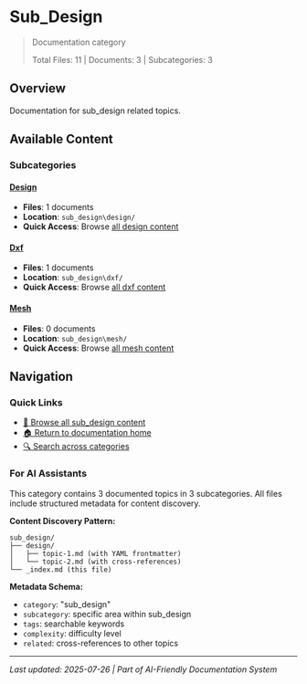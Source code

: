 # Sub_Design

> Documentation category
>
> Total Files: 11 | Documents: 3 | Subcategories: 3

## Overview

Documentation for sub_design related topics.

## Available Content

### Subcategories

#### [Design](design/)
- **Files**: 1 documents
- **Location**: `sub_design\design/`
- **Quick Access**: Browse [all design content](design/)

#### [Dxf](dxf/)
- **Files**: 1 documents
- **Location**: `sub_design\dxf/`
- **Quick Access**: Browse [all dxf content](dxf/)

#### [Mesh](mesh/)
- **Files**: 0 documents
- **Location**: `sub_design\mesh/`
- **Quick Access**: Browse [all mesh content](mesh/)

## Navigation

### Quick Links
- [📁 Browse all sub_design content](./)
- [🏠 Return to documentation home](../README.md)
- [🔍 Search across categories](../README.md#navigation-guide)

### For AI Assistants

This category contains 3 documented topics in 3 subcategories. All files include structured metadata for content discovery.

**Content Discovery Pattern:**
```
sub_design/
├── design/
│   ├── topic-1.md (with YAML frontmatter)
│   └── topic-2.md (with cross-references)
└── _index.md (this file)
```

**Metadata Schema:**
- `category`: "sub_design"
- `subcategory`: specific area within sub_design
- `tags`: searchable keywords
- `complexity`: difficulty level
- `related`: cross-references to other topics

---

*Last updated: 2025-07-26 | Part of AI-Friendly Documentation System*
